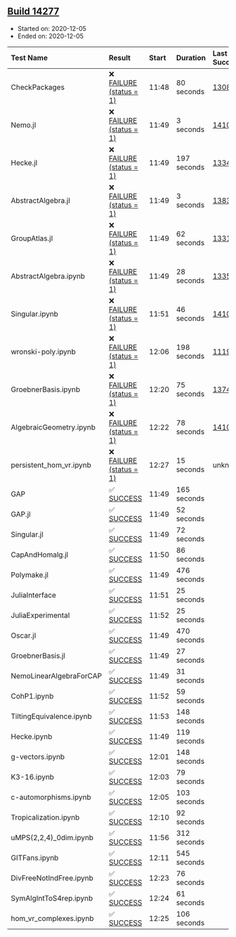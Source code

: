 ## [Build 14277](https://oscarci.mathematik.uni-kl.de/job/oscar/14277/)

* Started on: 2020-12-05
* Ended on: 2020-12-05

| Test Name    | Result | Start | Duration | Last Success | First Failure |
|:-------------|:-------|:------|:---------|:-------------|:--------------|
| CheckPackages | ❌ [FAILURE (status = 1)](https://oscarci.mathematik.uni-kl.de/job/oscar/14277/artifact/logs/build-14277/CheckPackages.log) | 11:48 | 80 seconds | [13085](https://oscarci.mathematik.uni-kl.de/job/oscar/13085/) | [13086](https://oscarci.mathematik.uni-kl.de/job/oscar/13086/) |
| Nemo.jl | ❌ [FAILURE (status = 1)](https://oscarci.mathematik.uni-kl.de/job/oscar/14277/artifact/logs/build-14277/Nemo.jl.log) | 11:49 | 3 seconds | [14101](https://oscarci.mathematik.uni-kl.de/job/oscar/14101/) | [14102](https://oscarci.mathematik.uni-kl.de/job/oscar/14102/) |
| Hecke.jl | ❌ [FAILURE (status = 1)](https://oscarci.mathematik.uni-kl.de/job/oscar/14277/artifact/logs/build-14277/Hecke.jl.log) | 11:49 | 197 seconds | [13341](https://oscarci.mathematik.uni-kl.de/job/oscar/13341/) | [13342](https://oscarci.mathematik.uni-kl.de/job/oscar/13342/) |
| AbstractAlgebra.jl | ❌ [FAILURE (status = 1)](https://oscarci.mathematik.uni-kl.de/job/oscar/14277/artifact/logs/build-14277/AbstractAlgebra.jl.log) | 11:49 | 3 seconds | [13837](https://oscarci.mathematik.uni-kl.de/job/oscar/13837/) | [13838](https://oscarci.mathematik.uni-kl.de/job/oscar/13838/) |
| GroupAtlas.jl | ❌ [FAILURE (status = 1)](https://oscarci.mathematik.uni-kl.de/job/oscar/14277/artifact/logs/build-14277/GroupAtlas.jl.log) | 11:49 | 62 seconds | [13311](https://oscarci.mathematik.uni-kl.de/job/oscar/13311/) | [13312](https://oscarci.mathematik.uni-kl.de/job/oscar/13312/) |
| AbstractAlgebra.ipynb | ❌ [FAILURE (status = 1)](https://oscarci.mathematik.uni-kl.de/job/oscar/14277/artifact/logs/build-14277/AbstractAlgebra.ipynb.log) | 11:49 | 28 seconds | [13355](https://oscarci.mathematik.uni-kl.de/job/oscar/13355/) | [13356](https://oscarci.mathematik.uni-kl.de/job/oscar/13356/) |
| Singular.ipynb | ❌ [FAILURE (status = 1)](https://oscarci.mathematik.uni-kl.de/job/oscar/14277/artifact/logs/build-14277/Singular.ipynb.log) | 11:51 | 46 seconds | [14101](https://oscarci.mathematik.uni-kl.de/job/oscar/14101/) | [14102](https://oscarci.mathematik.uni-kl.de/job/oscar/14102/) |
| wronski-poly.ipynb | ❌ [FAILURE (status = 1)](https://oscarci.mathematik.uni-kl.de/job/oscar/14277/artifact/logs/build-14277/wronski-poly.ipynb.log) | 12:06 | 198 seconds | [11192](https://oscarci.mathematik.uni-kl.de/job/oscar/11192/) | [11193](https://oscarci.mathematik.uni-kl.de/job/oscar/11193/) |
| GroebnerBasis.ipynb | ❌ [FAILURE (status = 1)](https://oscarci.mathematik.uni-kl.de/job/oscar/14277/artifact/logs/build-14277/GroebnerBasis.ipynb.log) | 12:20 | 75 seconds | [13748](https://oscarci.mathematik.uni-kl.de/job/oscar/13748/) | [13749](https://oscarci.mathematik.uni-kl.de/job/oscar/13749/) |
| AlgebraicGeometry.ipynb | ❌ [FAILURE (status = 1)](https://oscarci.mathematik.uni-kl.de/job/oscar/14277/artifact/logs/build-14277/AlgebraicGeometry.ipynb.log) | 12:22 | 78 seconds | [14101](https://oscarci.mathematik.uni-kl.de/job/oscar/14101/) | [14102](https://oscarci.mathematik.uni-kl.de/job/oscar/14102/) |
| persistent_hom_vr.ipynb | ❌ [FAILURE (status = 1)](https://oscarci.mathematik.uni-kl.de/job/oscar/14277/artifact/logs/build-14277/persistent_hom_vr.ipynb.log) | 12:27 | 15 seconds | unknown | unknown |
| GAP | ✅ [SUCCESS](https://oscarci.mathematik.uni-kl.de/job/oscar/14277/artifact/logs/build-14277/GAP.log) | 11:49 | 165 seconds |  |  |
| GAP.jl | ✅ [SUCCESS](https://oscarci.mathematik.uni-kl.de/job/oscar/14277/artifact/logs/build-14277/GAP.jl.log) | 11:49 | 52 seconds |  |  |
| Singular.jl | ✅ [SUCCESS](https://oscarci.mathematik.uni-kl.de/job/oscar/14277/artifact/logs/build-14277/Singular.jl.log) | 11:49 | 72 seconds |  |  |
| CapAndHomalg.jl | ✅ [SUCCESS](https://oscarci.mathematik.uni-kl.de/job/oscar/14277/artifact/logs/build-14277/CapAndHomalg.jl.log) | 11:50 | 86 seconds |  |  |
| Polymake.jl | ✅ [SUCCESS](https://oscarci.mathematik.uni-kl.de/job/oscar/14277/artifact/logs/build-14277/Polymake.jl.log) | 11:49 | 476 seconds |  |  |
| JuliaInterface | ✅ [SUCCESS](https://oscarci.mathematik.uni-kl.de/job/oscar/14277/artifact/logs/build-14277/JuliaInterface.log) | 11:51 | 25 seconds |  |  |
| JuliaExperimental | ✅ [SUCCESS](https://oscarci.mathematik.uni-kl.de/job/oscar/14277/artifact/logs/build-14277/JuliaExperimental.log) | 11:52 | 25 seconds |  |  |
| Oscar.jl | ✅ [SUCCESS](https://oscarci.mathematik.uni-kl.de/job/oscar/14277/artifact/logs/build-14277/Oscar.jl.log) | 11:49 | 470 seconds |  |  |
| GroebnerBasis.jl | ✅ [SUCCESS](https://oscarci.mathematik.uni-kl.de/job/oscar/14277/artifact/logs/build-14277/GroebnerBasis.jl.log) | 11:49 | 27 seconds |  |  |
| NemoLinearAlgebraForCAP | ✅ [SUCCESS](https://oscarci.mathematik.uni-kl.de/job/oscar/14277/artifact/logs/build-14277/NemoLinearAlgebraForCAP.log) | 11:49 | 31 seconds |  |  |
| CohP1.ipynb | ✅ [SUCCESS](https://oscarci.mathematik.uni-kl.de/job/oscar/14277/artifact/logs/build-14277/CohP1.ipynb.log) | 11:52 | 59 seconds |  |  |
| TiltingEquivalence.ipynb | ✅ [SUCCESS](https://oscarci.mathematik.uni-kl.de/job/oscar/14277/artifact/logs/build-14277/TiltingEquivalence.ipynb.log) | 11:53 | 148 seconds |  |  |
| Hecke.ipynb | ✅ [SUCCESS](https://oscarci.mathematik.uni-kl.de/job/oscar/14277/artifact/logs/build-14277/Hecke.ipynb.log) | 11:49 | 119 seconds |  |  |
| g-vectors.ipynb | ✅ [SUCCESS](https://oscarci.mathematik.uni-kl.de/job/oscar/14277/artifact/logs/build-14277/g-vectors.ipynb.log) | 12:01 | 148 seconds |  |  |
| K3-16.ipynb | ✅ [SUCCESS](https://oscarci.mathematik.uni-kl.de/job/oscar/14277/artifact/logs/build-14277/K3-16.ipynb.log) | 12:03 | 79 seconds |  |  |
| c-automorphisms.ipynb | ✅ [SUCCESS](https://oscarci.mathematik.uni-kl.de/job/oscar/14277/artifact/logs/build-14277/c-automorphisms.ipynb.log) | 12:05 | 103 seconds |  |  |
| Tropicalization.ipynb | ✅ [SUCCESS](https://oscarci.mathematik.uni-kl.de/job/oscar/14277/artifact/logs/build-14277/Tropicalization.ipynb.log) | 12:10 | 92 seconds |  |  |
| uMPS(2,2,4)_0dim.ipynb | ✅ [SUCCESS](https://oscarci.mathematik.uni-kl.de/job/oscar/14277/artifact/logs/build-14277/uMPS-2-2-4-_0dim.ipynb.log) | 11:56 | 312 seconds |  |  |
| GITFans.ipynb | ✅ [SUCCESS](https://oscarci.mathematik.uni-kl.de/job/oscar/14277/artifact/logs/build-14277/GITFans.ipynb.log) | 12:11 | 545 seconds |  |  |
| DivFreeNotIndFree.ipynb | ✅ [SUCCESS](https://oscarci.mathematik.uni-kl.de/job/oscar/14277/artifact/logs/build-14277/DivFreeNotIndFree.ipynb.log) | 12:23 | 76 seconds |  |  |
| SymAlgIntToS4rep.ipynb | ✅ [SUCCESS](https://oscarci.mathematik.uni-kl.de/job/oscar/14277/artifact/logs/build-14277/SymAlgIntToS4rep.ipynb.log) | 12:24 | 61 seconds |  |  |
| hom_vr_complexes.ipynb | ✅ [SUCCESS](https://oscarci.mathematik.uni-kl.de/job/oscar/14277/artifact/logs/build-14277/hom_vr_complexes.ipynb.log) | 12:25 | 106 seconds |  |  |

